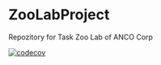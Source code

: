 # ZooLabProject
Repozitory for Task Zoo Lab of ANCO Corp

[![codecov](https://codecov.io/gh/LevanovaElena/ZooLabProject/branch/master/graph/badge.svg?token=SLVGKL2C2I)](https://codecov.io/gh/LevanovaElena/ZooLabProject)
